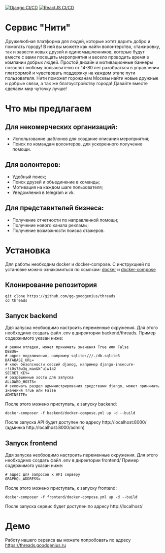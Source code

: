 [![Django CI/CD](https://github.com/gg-goodgenius/threads/actions/workflows/backend.yml/badge.svg?branch=main)](https://github.com/gg-goodgenius/threads/actions/workflows/backend.yml)
[![ReactJS CI/CD](https://github.com/gg-goodgenius/threads/actions/workflows/frontend.yml/badge.svg?branch=main)](https://github.com/gg-goodgenius/threads/actions/workflows/frontend.yml)

# Сервис "Нити"
Дружелюбная платформа для людей, которые хотят дарить добро и помогать городу!
В ней вы можете как найти волонтерство, стажировку, так и завести новых друзей и единомышленников, которые будут вместе с вами посещать мероприятия и весело проводить время в компании добрых людей.
Простой дизайн и мотивационные баннеры позволят любому пользователю от 14-80 лет разобраться в управлении платформой и  чувствовать поддержку на каждом этапе пути пользователя. 
Нити поможет горожанам Москвы найти новые дружные и добрые связи, а так же благоустройству города!
Давайте вместе сделаем мир чуточку лучше!

# Что мы предлагаем
## Для некомерческих организаций:
- Использование шаблонов для создание описания мероприятия;
- Поиск по командам волонтеров, для ускоренного получение помощи.

## Для волонтеров:
- Удобный поиск;
- Поиск друзей и объединение в команды;
- Мотивация на каждом шаге пользователя;
- Уведомления в telegram и vk.

## Для представителей бизнеса:
- Получение отчетности по направленной помощи;
- Получение нового канала рекламы;
- Получение возможности поиска стажеров.

# Установка

Для работы необходим docker и docker-compose. С инструкцией по установке можно ознакомиться по ссылкам: [docker](https://docs.docker.com/engine/install/) и [docker-compose](https://docs.docker.com/compose/install/)

## Клонирование репозитория
```
git clone https://github.com/gg-goodgenius/threads
cd threads
```

## Запуск backend
Ддя запуска необходимо настроить переменные окружения. Для этого необходимо создать файл .env в директории backend/threads. Пример содержимого указан ниже:
```
# режим отладки, может принимать значения True или False
DEBUG=
# адрес подключения, например sqlite:///./db.sqlite3
DATABASE_URL=
# ключ безопсности сессий djanog, например django-insecure-r!i0s78w3q_mao&k^u)w1a2
SECRET_KEY=
# разрешенные хосты для запуска
ALLOWED_HOSTS=
# включать раздел администрирования средствами django, может принимать значения True или False
ADMINSITE=
```
После этого можено приступать, к запуску backend:
```
docker-composer -f backend/docker-compose.yml up -d --build
```
После запуска API будет доступен по адресу http://localhost:8000/ (админка  http://localhost:8000/admin)


## Запуск frontend
Ддя запуска необходимо настроить переменные окружения. Для этого необходимо создать файл .env в директории frontend/ Пример содержимого указан ниже:
```
# адрес для запросов к API серверу
GRAPHQL_ADDRESS=
```
После этого можено приступать, к запуску frontend:
```
docker-composer -f frontend/docker-compose.yml up -d --build
```
После запуска сервис будет доступен по адресу http://localhost/

# Демо
Работу нашего сервиса вы можете попробовать по адресу https://threads.goodgenius.ru
